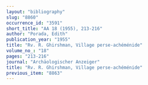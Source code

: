 ```yaml
---
layout: "bibliography"
slug: "8860"
occurrence_id: "3591"
short_title: "AA 18 (1955), 213-216"
author: "Porada, Edith"
publication_year: "1955"
title: "Rv. R. Ghirshman, Village perse-achéménide"
volume_no_: "18"
pages: "213-216"
journal: "Archäologischer Anzeiger"
title: "Rv. R. Ghirshman, Village perse-achéménide"
previous_item: "8863"
---
```

